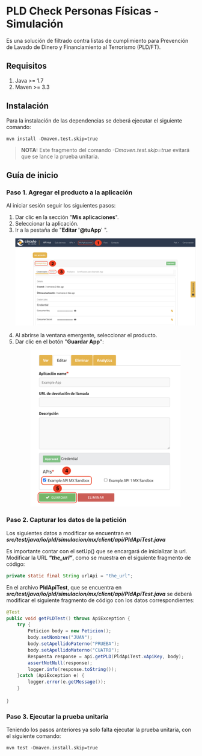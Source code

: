 # PLD Check Personas Físicas - Simulación
Es una solución de filtrado contra listas de cumplimiento para Prevención de Lavado de Dinero y Financiamiento al Terrorismo (PLD/FT).

## Requisitos

1. Java >= 1.7
2. Maven >= 3.3

## Instalación

Para la instalación de las dependencias se deberá ejecutar el siguiente comando:

```shell
mvn install -Dmaven.test.skip=true
```

> **NOTA:** Este fragmento del comando *-Dmaven.test.skip=true* evitará que se lance la prueba unitaria.


## Guía de inicio

### Paso 1. Agregar el producto a la aplicación

Al iniciar sesión seguir los siguientes pasos:

 1. Dar clic en la sección "**Mis aplicaciones**".
 2. Seleccionar la aplicación.
 3. Ir a la pestaña de "**Editar '@tuApp**' ".
    <p align="center">
      <img src="https://github.com/APIHub-CdC/imagenes-cdc/blob/master/edit_applications.jpg" width="900">
    </p>
 4. Al abrirse la ventana emergente, seleccionar el producto.
 5. Dar clic en el botón "**Guardar App**":
    <p align="center">
      <img src="https://github.com/APIHub-CdC/imagenes-cdc/blob/master/selected_product.jpg" width="400">
    </p>

### Paso 2. Capturar los datos de la petición

Los siguientes datos a modificar se encuentran en ***src/test/java/io/pld/simulacion/mx/client/api/PldApiTest.java***

Es importante contar con el setUp() que se encargará de inicializar la url. Modificar la URL ***"the_url"***, como se muestra en el siguiente fragmento de código:

```java
private static final String urlApi = "the_url";
```

En el archivo **PldApiTest**, que se encuentra en ***src/test/java/io/pld/simulacion/mx/client/api/PldApiTest.java*** se deberá modificar el siguiente fragmento de código con los datos correspondientes:

```java
@Test
public void getPLDTest() throws ApiException {
	try {
		Peticion body = new Peticion();
		body.setNombres("JUAN");
		body.setApellidoPaterno("PRUEBA");
		body.setApellidoMaterno("CUATRO");
		Respuesta response = api.getPLD(PldApiTest.xApiKey, body);
		assertNotNull(response);
		logger.info(response.toString());
	}catch (ApiException e) {
		logger.error(e.getMessage());
	}
	
}
```

### Paso 3. Ejecutar la prueba unitaria

Teniendo los pasos anteriores ya solo falta ejecutar la prueba unitaria, con el siguiente comando:

```shell
mvn test -Dmaven.install.skip=true
```
